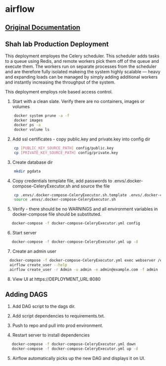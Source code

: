 # airflow

## [Original Documentation](https://github.com/puckel/docker-airflow/blob/master/README.md)

## Shah lab Production Deployment
This deployment employes the Celery scheduler. This scheduler adds tasks to a queue using Redis, and remote workers pick them off of the queue and execute them. The workers run on separate processes from the scheduler and are therefore fully isolated makeing the system highly scalable — heavy and expanding loads can be managed by simply adding additional workers and instantly increasing the throughput of the system.

This deployment employs role based access control. 

1. Start with a clean slate. Verify there are no containers, images or volumes

```bash
    docker system prune -a -f
    docker images 
    docker ps -a  
    docker volume ls 
```

2. Add ssl certificates - copy public.key and private.key into config dir

```bash
    cp [PUBLIC_KEY_SOURCE_PATH] config/public.key
    cp [PRIVATE_KEY_SOURCE_PATH] config/private.key
```

3. Create database dir

```bash
    mkdir pgdata
```
    
4. Copy credentials template file, add passwords to .envs/.docker-compose-CeleryExecutor.sh and source the file
    
```bash
    cp .envs/.docker-compose-CeleryExecutor.sh.template .envs/.docker-compose-CeleryExecutor.sh
    source .envs/.docker-compose-CeleryExecutor.sh
```
    
 5. Verify - there should be no WARNINGS and all environment variables in docker-compose file should be substituted.
 
 ```bash
    docker-compose -f docker-compose-CeleryExecutor.yml config  
 ```
 
 6. Start server
 
 ```bash
    docker-compose -f docker-compose-CeleryExecutor.yml up -d
 ```

  7. Create an admin user

  ```bash
    docker-compose -f docker-compose-CeleryExecutor.yml exec webserver /entrypoint.sh bash
    airflow create_user --help
    airflow create_user -r Admin -u admin -e admin@example.com -f admin -l user -p test
   ```
   
  8. View UI at https://DEPLOYMENT_URL:8080

## Adding DAGS

1. Add DAG script to the dags dir.

2. Add script dependencies to requirements.txt.

3. Push to repo and pull into prod environment. 

4. Restart server to install dependencies

 ```bash
    docker-compose -f docker-compose-CeleryExecutor.yml down
    docker-compose -f docker-compose-CeleryExecutor.yml up -d
 ```

5. Airflow automatically picks up the new DAG and displays it on UI.
